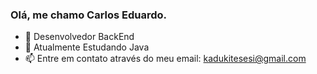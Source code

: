 ### Olá, me chamo Carlos Eduardo.


- 👦 Desenvolvedor BackEnd
- 🌱 Atualmente Estudando Java
- 📫 Entre em contato através do meu email: kadukitesesi@gmail.com
